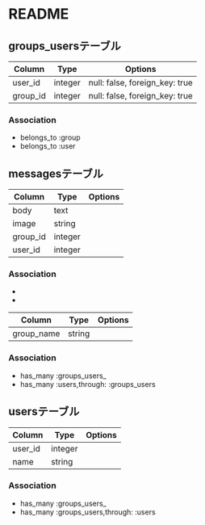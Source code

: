 # README
## groups_usersテーブル

|Column|Type|Options|
|------|----|-------|
|user_id|integer|null: false, foreign_key: true|
|group_id|integer|null: false, foreign_key: true|

### Association

- belongs_to :group
- belongs_to :user

## messagesテーブル
|Column|Type|Options|
|------|----|-------|
|body|text|   |
|image|string|    |
|group_id|integer|    |
|user_id|integer|    |

### Association
- 
- 
|Column|Type|Options|
|------|----|-------|
|group_name|string|
### Association
- has_many :groups_users_
- has_many :users,through: :groups_users


## usersテーブル
|Column|Type|Options|
|------|----|-------|
|user_id|integer|      |
|name|string|     |

### Association
- has_many :groups_users_
- has_many :groups_users,through: :users


